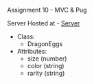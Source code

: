 Assignment 10 - MVC & Pug

Server Hosted at - [Server](https://s24db74pamulapati.onrender.com/)

* Class: 
   * DragonEggs
* Attributes:
   * size (number)
   * color (string)
   * rarity (string)